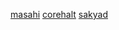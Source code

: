 [masahi](https://github.com/masahi)
[corehalt](https://github.com/corehalt)
[sakyad](https://github.com/sakyad)
